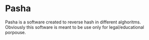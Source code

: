 # Pasha
Pasha is a software created to reverse hash in different alghoritms. Obviously this software is meant to be use only for legal/educational porpouse.
